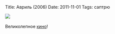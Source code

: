 Title: Авриль (2006)
Date: 2011-11-01
Tags: саптрю

<div class="text"><img src="http://dl.dropbox.com/u/140528/site/avril.jpg" /><br /><br />
Великолепное <a href="http://www.imdb.com/title/tt0399497/">кино</a>!</div>